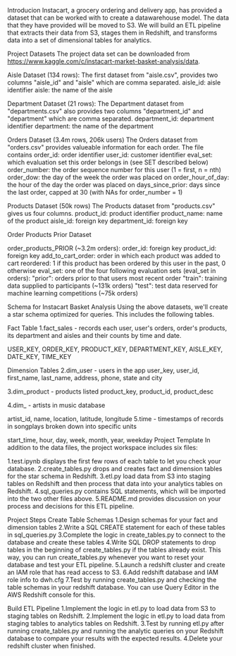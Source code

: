 Introducion
 Instacart, a grocery ordering and delivery app, has provided a dataset that can be worked with to create a datawarehouse model. The data that they have provided will be moved to S3. We will build an ETL pipeline that extracts their data from S3, stages them in Redshift, and transforms data into a set of dimensional tables for analytics. 

Project Datasets
The project data set can be downloaded from https://www.kaggle.com/c/instacart-market-basket-analysis/data. 

Aisle Dataset (134 rows):
The first dataset from "aisle.csv", provides two columns "aisle_id" and "aisle" which are comma separated. 
aisle_id: aisle identifier
aisle: the name of the aisle

Department Dataset (21 rows):
The Department dataset from "departments.csv" also provides two columns "department_id" and "department" which are comma separated. 
department_id: department identifier
department: the name of the department

Orders Dataset (3.4m rows, 206k users)
The Orders dataset from "orders.csv" provides valueable information for each order. The file contains 
order_id: order identifier
user_id: customer identifier
eval_set: which evaluation set this order belongs in (see SET described below)
order_number: the order sequence number for this user (1 = first, n = nth)
order_dow: the day of the week the order was placed on
order_hour_of_day: the hour of the day the order was placed on
days_since_prior: days since the last order, capped at 30 (with NAs for order_number = 1)

Products Dataset (50k rows)
The Products dataset from "products.csv" gives us four columns.
product_id: product identifier
product_name: name of the product
aisle_id: foreign key
department_id: foreign key

Order Products Prior Dataset 

order_products_PRIOR (~3.2m orders):
order_id: foreign key
product_id: foreign key
add_to_cart_order: order in which each product was added to cart
reordered: 1 if this product has been ordered by this user in the past, 0 otherwise
eval_set:  one of the four following evaluation sets (eval_set in orders):
          "prior": orders prior to that users most recent order 
          "train": training data supplied to participants (~131k orders)
          "test": test data reserved for machine learning competitions (~75k orders)

Schema for Instacart Basket Analysis
Using the above datasets, we'll  create a star schema optimized for queries. This includes the following tables.

Fact Table
1.fact_sales - records each user, user's orders, order's products, its department and aisles and their counts by time and date. 

USER_KEY, ORDER_KEY, PRODUCT_KEY, DEPARTMENT_KEY, AISLE_KEY, DATE_KEY, TIME_KEY

Dimension Tables
2.dim_user - users in the app
user_key, user_id, first_name, last_name, address, phone, state and city

3.dim_product - products listed
product_key, product_id, product_desc

4.dim_ - artists in music database

artist_id, name, location, latitude, longitude
5.time - timestamps of records in songplays broken down into specific units

start_time, hour, day, week, month, year, weekday
Project Template
In addition to the data files, the project workspace includes six files:

1.test.ipynb displays the first few rows of each table to let you check your database.
2.create_tables.py drops and creates fact and dimension tables for the star schema in Redshift.
3.etl.py load data from S3 into staging tables on Redshift and then process that data into your analytics tables on Redshift.
4.sql_queries.py contains SQL statements, which will be imported into the two other files above.
5.README.md provides discussion on your process and decisions for this ETL pipeline.

Project Steps
Create Table Schemas
1.Design schemas for your fact and dimension tables
2.Write a SQL CREATE statement for each of these tables in sql_queries.py
3.Complete the logic in create_tables.py to connect to the database and create these tables
4.Write SQL DROP statements to drop tables in the beginning of create_tables.py if the tables already exist. This way, you can run create_tables.py whenever you want to reset your database and test your ETL pipeline.
5.Launch a redshift cluster and create an IAM role that has read access to S3.
6.Add redshift database and IAM role info to dwh.cfg
7.Test by running create_tables.py and checking the table schemas in your redshift database. You can use Query Editor in the AWS Redshift console for this.

Build ETL Pipeline
1.Implement the logic in etl.py to load data from S3 to staging tables on Redshift.
2.Implement the logic in etl.py to load data from staging tables to analytics tables on Redshift.
3.Test by running etl.py after running create_tables.py and running the analytic queries on your Redshift database to compare your results with the expected results.
4.Delete your redshift cluster when finished.
